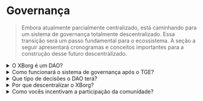 # Governança

> Embora atualmente parcialmente centralizado, está caminhando para um sistema de governança totalmente descentralizado. Essa transição será um passo fundamental para o ecossistema. A seção a seguir apresentará cronogramas e conceitos importantes para a construção desse futuro descentralizado.

<details>

<summary>O XBorg é um DAO?</summary>

Atualmente, o XBorg é predominantemente centralizado, embora os detentores de Prometheus e os conselhos influenciem parcialmente a governança do ecossistema. Em essência, a votação da comunidade é usada para informar decisões específicas.

Após o Evento de Geração de Tokens (TGE), o XBorg pretende avançar em direção à descentralização completa. No entanto, está claro que o processo de descentralização não pode ser imediato e deve ser abordado com paciência e cuidado.

</details>

<details>

<summary>Como funcionará o sistema de governança após o TGE?</summary>

A governança será aplicada por meio de votação quadrática, em que o total de tokens XBG detidos é multiplicado pelo status no protocolo. Esse mecanismo garante que os detentores de tokens maiores não tenham um impacto excessivo na governança e que aqueles que fornecem valor ao ecossistema (por meio do status no protocolo e do sistema XP) tenham um peso maior no ecossistema.

</details>

<details>

<summary>Que tipo de decisões o DAO terá?</summary>

À medida que o XBorg avança em direção à descentralização completa, sua governança será encarregada de uma ampla gama de poderes de tomada de decisão. No entanto, vale ressaltar que certos aspectos do projeto estarão isentos de votação, como a exposição de dados sensíveis que possam comprometer a longevidade do projeto ou a busca de iniciativas que sejam legalmente questionáveis ou possam prejudicar a reputação do XBorg ou impactar relacionamentos legais, comerciais ou financeiros anteriores.

Os principais contribuidores desempenharão um papel de apoio e orientação na facilitação da tomada de decisões eficaz do DAO. Os tipos de decisões que estarão sujeitas a votação incluem novas ofertas de produtos, atualizações de recursos do aplicativo, modificações nos mecanismos de taxas dentro do protocolo, financiamento de atividades do DAO, controle de despesas do DAO e veto de despesas significativas previsíveis, orientação para expansão estratégica de mercado e fornecimento de contribuições sobre a composição dos membros principais contribuintes.

</details>

<details>

<summary>Por que descentralizar o XBorg?</summary>

No XBorg, reconhecemos a importância fundamental de estar intimamente conectados à nossa base de usuários, dada nossa função como uma camada de credenciais e aplicativos para jogadores. Antecipando um futuro em que as barreiras técnicas de entrada são mínimas, acreditamos que a comunidade é o ativo mais valioso de um protocolo. Nossa missão inabalável é capacitar jogadores em todo o mundo.

Com a visão de se tornar o maior ecossistema de jogos que constrói aplicativos para consumidores por e para jogadores, o XBorg entende a natureza sensível dos dados e credenciais dos jogadores. Acreditamos firmemente que entidades centralizadas não podem lidar adequadamente com tais informações e que alternativas descentralizadas prevalecerão no final.

</details>

<details>

<summary>Como vocês incentivam a participação da comunidade?</summary>

Para promover uma comunidade robusta e engajada, nós, no XBorg, implementamos uma estrutura de governança que enfatiza a participação ativa. Especificamente, estabelecemos um requisito de quórum de 10% para votações de governança, o que garante que uma parte significativa da comunidade tenha voz em decisões importantes. Além disso, para incentivar os membros da comunidade a participar da governança, ofereceremos recompensas na forma de tokens XBG por um período de tempo determinado. Essa abordagem serve para promover o ethos democrático e participativo que fundamenta nossa visão para o XBorg como um ecossistema de jogos descentralizado.

</details>